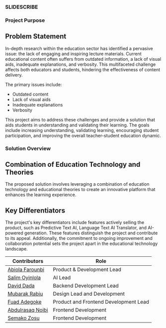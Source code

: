 ### SLIDESCRIBE

### Project Purpose

## Problem Statement 

In-depth research within the education sector has identified a pervasive issue: the lack of engaging and inspiring lecture materials. Current educational content often suffers from outdated information, a lack of visual aids, inadequate explanations, and verbosity. This multifaceted challenge affects both educators and students, hindering the effectiveness of content delivery.

The primary issues include:

* Outdated content
* Lack of visual aids
* Inadequate explanations
* Verbosity

This project aims to address these challenges and provide a solution that aids students in understanding and validating their learning. The goals include increasing understanding, validating learning, encouraging student participation, and improving the overall teacher-student education dynamic.


### Solution Overview

## Combination of Education Technology and Theories
The proposed solution involves leveraging a combination of education technology and educational theories to create an innovative platform that enhances the learning experience.


## Key Differentiators
The project's key differentiators include features actively selling the product, such as Predictive Text AI, Language Text AI Translator, and AI-powered generation. These features distinguish the project and contribute to its appeal. Additionally, the commitment to ongoing improvement and collaboration potential sets the project apart in the educational technology landscape.


| **Contributors** | **Role** |
| ----------- | ----------- |
| [Abiola Farounbi](https://github.com/Abiola-Farounbi) | Product & Development Lead|
| [Salim Oyinlola](https://github.com/salimcodes) | AI Lead |
| [David Dada ](https://github.com/AkinosiEniola) | Backend Development Lead |
| [Mubarak Rabiu](https://github.com/mubzie) | Design Lead and Development |
| [Fuad Adegoke](https://github.com/ALIPHATICHYD) | Product and Frontend Development Lead |
| [Abdulrasaq Noibi](https://github.com/Olixc) | Frontend Development |
| [Semako Zosu ](https://github.com/Semako123)| Frontend Development  |